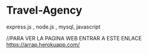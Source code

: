 # Travel-Agency
express.js , node.js , mysql, javascript

//PARA VER LA PAGINA WEB ENTRAR A ESTE ENLACE
https://arrap.herokuapp.com/
